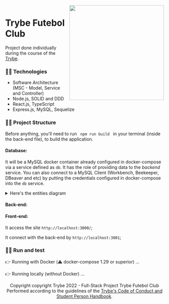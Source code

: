 <img src="./app/frontend/src/images/negative_logo.png" width="300px" align="right">

# Trybe Futebol Club

Project done individually during the course of the <a href="https://www.betrybe.com">Trybe</a>.

### :woman_technologist: Technologies
* Software Architecture (MSC - Model, Service and Controller)
* Node.js, SOLID and DDD
* React.js, TypeScript
* Express.js, MySQL, Sequelize

### :woman_technologist: Project Structure

Before anything, you'll need to run <code> npm run build </code> in your terminal (inside the back-end file), to build the application.

#### **Database:**
It will be a MySQL docker container already configured in docker-compose via a service defined as `db`.
It has the role of providing data to the _backend_ service.
You can also connect to a MySQL Client (Workbench, Beekeeper, DBeaver and etc) by putting the credentials configured in docker-compose into the `db` service.
<details>
<summary>Here's the entities diagram</summary><br />
<img src="https://raw.githubusercontent.com/tryber/sd-020-b-trybe-futebol-clube/main/assets/er-diagram.png?token=GHSAT0AAAAAABW7FRGLNVFQD53MEG7EXJAQY5LPRNQ" with="150px" >
</details>

#### **Back-end:**


#### **Front-end:**
It access the site `http://localhost:3000/`;

It connect with the back-end by `http://localhost:3001`;
 

### :woman_technologist: Run and test
:point_right: Running with Docker (:warning: docker-compose 1.29 or superior)
...

👉 Running locally (without Docker)
...
<div align="center">
  Copyright copyright Trybe 2022 - Full-Stack Project Trybe Futebol Club
  </br>
  Performed according to the guidelines of the <a href="https://blog.betrybe.com/wp-content/uploads/2020/12/Código-de-Conduta-Trybe-1.pdf" >Trybe's Code of   Conduct and Student Person Handbook</a>.
</div>
